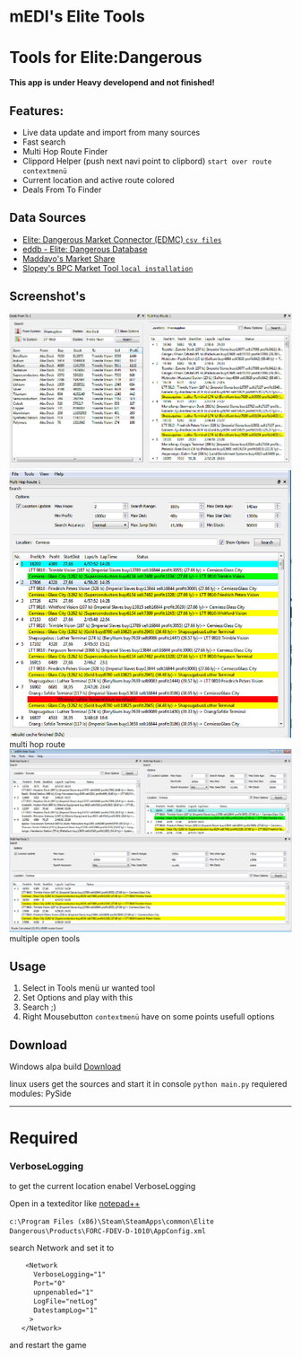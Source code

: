 # mEDI's Elite Tools

Tools for Elite:Dangerous
========
**This app is under Heavy developend and not finished!**

## Features: ##
* Live data update and import from many sources
* Fast search
* Multi Hop Route Finder
 * Clippord Helper (push next navi point to clipbord) `start over route contextmenü`
 * Current location and active route colored 
* Deals From To Finder


## Data Sources ##
* [Elite: Dangerous Market Connector (EDMC) `csv files`](https://github.com/Marginal/EDMarketConnector)
* [eddb - Elite: Dangerous Database](http://eddb.io)
* [Maddavo's Market Share](http://www.davek.com.au/td/)
* [Slopey's BPC Market Tool `local installation`](https://forums.frontier.co.uk/showthread.php?t=76081)


## Screenshot's ##
![Deals And Mult Route screenshot](screenshots/dealsAndMultRoute.jpg)
![Multi Hop Route screenshot](screenshots/eliteTools.jpg)
multi hop route
![Multi Window screenshot](screenshots/dockwidgetexample.jpg)
multiple open tools


## Usage ##
1. Select in Tools menü ur wanted tool
2. Set Options and play with this
3. Search ;)
4. Right Mousebutton `contextmenü` have on some points usefull options


## Download ##

Windows alpa build [Download](http://tmp.medi.li/mediselitetools.7z)

linux users get the sources and start it in console `python main.py`
requiered modules: PySide



----------

# Required #

### VerboseLogging
to get the current location
enabel VerboseLogging

Open in a texteditor  like [notepad++](https://notepad-plus-plus.org/)

`c:\Program Files (x86)\Steam\SteamApps\common\Elite Dangerous\Products\FORC-FDEV-D-1010\AppConfig.xml`

search Network and set it to

        <Network
          VerboseLogging="1"
          Port="0"
          upnpenabled="1"
          LogFile="netLog"
          DatestampLog="1"
         >
       </Network>
and restart the game

